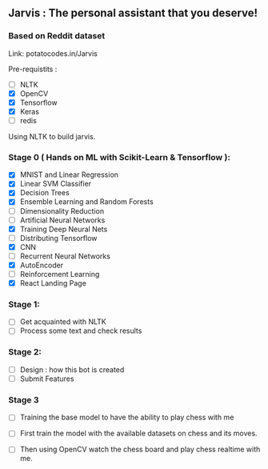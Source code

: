 ## Jarvis : The personal assistant that you deserve!
### Based on Reddit dataset

Link:
potatocodes.in/Jarvis

Pre-requistits : 
  - [ ] NLTK
  - [x] OpenCV
  - [x] Tensorflow
  - [x] Keras
  - [ ] redis

Using NLTK to build jarvis.

### Stage 0 ( Hands on ML with Scikit-Learn & Tensorflow ):
  - [x] MNIST and Linear Regression
  - [x] Linear SVM Classifier
  - [x] Decision Trees
  - [x] Ensemble Learning and Random Forests
  - [ ] Dimensionality Reduction
  - [ ] Artificial Neural Networks
  - [X] Training Deep Neural Nets
  - [ ] Distributing Tensorflow
  - [x] CNN
  - [ ] Recurrent Neural Networks
  - [x] AutoEncoder
  - [ ] Reinforcement Learning
  - [x] React Landing Page
  
### Stage 1:
  - [ ] Get acquainted with NLTK
  - [ ] Process some text and check results

### Stage 2:
  - [ ] Design : how this bot is created
  - [ ] Submit Features

### Stage 3
  - [ ] Training the base model to have the ability to play chess with me
  
  - [ ] First train the model with the available datasets on chess and its moves.
  
  - [ ] Then using OpenCV watch the chess board and play chess realtime with me.

